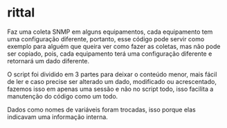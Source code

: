 # rittal

Faz uma coleta SNMP em alguns equipamentos, cada equipamento tem uma configuração diferente, portanto, esse código pode servir como exemplo para alguém que queira ver como fazer as coletas, mas não pode ser copiado, pois, cada equipamento terá uma configuração diferente e retornará um dado diferente.

O script foi dividido em 3 partes para deixar o conteúdo menor, mais fácil de ler e caso precise ser alterado um dado, modificado ou acrescentado, fazemos isso em apenas uma sessão e não no script todo, isso facilita a manutenção do código como um todo.

Dados como nomes de variáveis foram trocadas, isso porque elas indicavam uma informação interna. 

